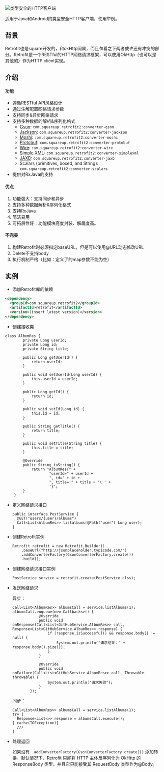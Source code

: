 ![类型安全的HTTP客户端](https://p1-jj.byteimg.com/tos-cn-i-t2oaga2asx/gold-user-assets/2019/12/23/16f30577a5054c9a~tplv-t2oaga2asx-zoom-crop-mark:3024:3024:3024:1702.awebp)

适用于Java和Android的类型安全HTTP客户端，使用举例。

## 背景

Retrofit也是square开发的，和okHttp同属，而且乍看之下两者或许还有冲突的部分。Retrofit是一个RESTful的HTTP网络请求框架，可以使用OkHttp（也可以是其他的）作为HTTP client实现。

## 介绍

#### 功能

- 遵循RESTful API风格设计
- 通过注解配置网络请求参数
- 支持同步&异步网络请求
- 支持多种数据的解析&序列化格式
  - [Gson](https://github.com/google/gson): `com.squareup.retrofit2:converter-gson`
  - [Jackson](https://github.com/FasterXML/jackson): `com.squareup.retrofit2:converter-jackson`
  - [Moshi](https://github.com/square/moshi/): `com.squareup.retrofit2:converter-moshi`
  - [Protobuf](https://developers.google.com/protocol-buffers/): `com.squareup.retrofit2:converter-protobuf`
  - [Wire](https://github.com/square/wire): `com.squareup.retrofit2:converter-wire`
  - [Simple XML](http://simple.sourceforge.net/): `com.squareup.retrofit2:converter-simplexml`
  - [JAXB](https://docs.oracle.com/javase/tutorial/jaxb/intro/index.html): `com.squareup.retrofit2:converter-jaxb`
  - Scalars (primitives, boxed, and String): `com.squareup.retrofit2:converter-scalars`
- 提供对RxJava的支持

#### 优点

1. 功能强大：支持同步和异步
2. 支持多种数据解析&序列化格式
3. 支持RxJava
4. 简洁易用
5. 可拓展性好：功能模块高度封装、解耦度高。

#### 不完美

1. 构建Retrofit时必须指定baseURL，但是可以使用@URL动态修改URL
2. Delete不支持body
3. 执行机制严格（比如：定义了的map参数不能为空）

## 实例

- 添加Retrofit库的依赖

```xml
<dependency>
  <groupId>com.squareup.retrofit2</groupId>
  <artifactId>retrofit</artifactId>
  <version>(insert latest version)</version>
</dependency>
```

- 创建接收类

```
class AlbumRes {
        private Long userId;
        private Long id;
        private String title;

        public Long getUserId() {
            return userId;
        }

        public void setUserId(Long userId) {
            this.userId = userId;
        }

        public Long getId() {
            return id;
        }

        public void setId(Long id) {
            this.id = id;
        }

        public String getTitle() {
            return title;
        }

        public void setTitle(String title) {
            this.title = title;
        }

        @Override
        public String toString() {
            return "AlbumRes{" +
                    "userId=" + userId +
                    ", id=" + id +
                    ", title='" + title + '\'' +
                    '}';
        }
    }
```



- 定义网络请求接口

  ```
  public interface PostService {
    @GET("users/{user}/albums")
    Call<List<AlbumRes>> listalbums(@Path("user") Long user);
  }
  ```

- 创建Retrofit实例

  ```
  Retrofit retrofit = new Retrofit.Builder()
      .baseUrl("http://jsonplaceholder.typicode.com/")
      .addConverterFactory(GsonConverterFactory.create())
      .build();
  ```

- 创建网络请求接口实例

  ```
  PostService service = retrofit.create(PostService.clss);
  ```

- 发送网络请求

  异步：

  ```
  Call<List<AlbumRes>> albumsCall = service.listAlbums(1);
  albumsCall.enqueue(new Callback<>() {
              @Override
              public void onResponse(Call<List<GitHubService.AlbumRes>> call, Response<List<GitHubService.AlbumRes>> response) {
                  if (response.isSuccessful() && response.body() != null) {
                      System.out.println("请求结果：" + response.body().size());
                  }
              }
  
              @Override
              public void onFailure(Call<List<GitHubService.AlbumRes>> call, Throwable throwable) {
                  System.out.println("请求失败");
              }
          });
  ```

  同步：

  ```
  Call<List<AlbumRes>> albumsCall = service.listAlbums(1);
  try {
  	Response<List<>> response = albumsCall.execute();
  } cache(IOException){
  	///
  }
  
  ```

- 处理返回

  如果没有``` .addConverterFactory(GsonConverterFactory.create())``` 添加转换，默认情况下，Retrofit 只能将 HTTP 主体反序列化为 OkHttp 的 ResponseBody 类型，并且它只能接受其 RequestBody 类型作为@Body。
